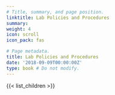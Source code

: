 ```yaml
---
# Title, summary, and page position.
linktitle: Lab Policies and Procedures
summary: 
weight: 4
icon: scroll
icon_pack: fas

# Page metadata.
title: Lab Policies and Procedures
date: '2018-09-09T00:00:00Z'
type: book # Do not modify.
---
```


{{< list_children >}}

